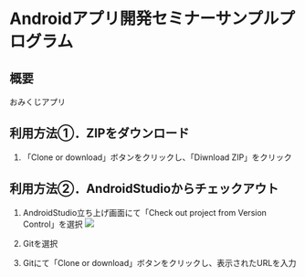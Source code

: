 
# 
# Androidアプリ開発セミナーサンプルプログラム
## 概要

おみくじアプリ


## 利用方法①．ZIPをダウンロード
1. 「Clone or download」ボタンをクリックし、「Diwnload ZIP」をクリック
## 利用方法②．AndroidStudioからチェックアウト
1. AndroidStudio立ち上げ画面にて「Check out project from Version Control」を選択
![](https://d2mxuefqeaa7sj.cloudfront.net/s_C6B7699DEAAEC8A9D324E3F8A0538C96726B0DF1CB6A99316091070C3E130BE3_1506155287566_+2017-09-23+17.05.37.png)

2. Gitを選択
3. Gitにて「Clone or download」ボタンをクリックし、表示されたURLを入力


